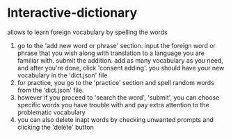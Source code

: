 # Interactive-dictionary
allows to learn foreign vocabulary by spelling the words
1. go to the 'add new word or phrase' section. input the foreign word or phrase that you wish along with translation to a language you are familiar with. submit the addition. add as many vocabulary as you need, and after you're done, click 'consent adding'. you should have your new vocabulary in the 'dict.json' file 
2. for practice, you go to the 'practice' section and spell random words from the 'dict.json' file.
3. however if you proceed to 'search the word', 'submit', you can choose specific words you have trouble with and pay extra attention to the problematic vocabulary
4. you can also delete inapt words by checking unwanted prompts and clicking the 'delete' button
